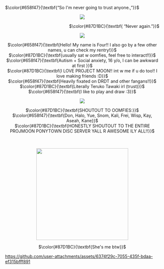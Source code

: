 <p align="left">
 $\color{#658f47}{\textbf{“So I'm never going to trust anyone.,”}}$ <br/>
  </p>
  
<p align="center">
<img src="https://files.catbox.moe/ygkbtl.png" data-canonical-src="(https://files.catbox.moe/ygkbtl.png)"
</p>
  
  <p align="right">   
$\color{#87D1BC}{\textbf{ “Never again.”}}$
</p>
<p align="center">
<img src="https://files.catbox.moe/k61o2t.png" data-canonical-src="(https://files.catbox.moe/k61o2t.png)"
</p>
<p align="center">
 $\color{#658f47}{\textbf{Hello! My name is Four!! I also go by a few other names, u can check my rentry!}}$ <br/>
 $\color{#87D1BC}{\textbf{usually sat w oomfies, feel free to interact!!}}$ <br/>
 $\color{#658f47}{\textbf{Autism + Social anxiety, 16 y/o, I can be awkward at first }}$ <br/>
 $\color{#87D1BC}{\textbf{I LOVE PROJECT MOON!! int w me if u do too!! I love making friends :D}}$ <br/>
 $\color{#658f47}{\textbf{Heavily fixated on DRDT and other fangans!!}}$ <br/>
  $\color{#87D1BC}{\textbf{Literally Teruko Tawaki irl (trust)}}$ <br/>
 $\color{#658f47}{\textbf{I like to play and draw :3}}$ <br/>

<p align="center">
<img src="https://files.catbox.moe/v69o5x.gif" data-canonical-src="(https://files.catbox.moe/v69o5x.gif)"
</p>

<p align="center">
 $\color{#87D1BC}{\textbf{SHOUTOUT TO OOMFIES:}}$ <br/>
 $\color{#658f47}{\textbf{Don, Halo, Yue, Snom, Kali, Frei, Wisp, Kay, Aseah, Kane}}$ <br/>
 $\color{#87D1BC}{\textbf{HONESTLY SHOUTOUT TO THE ENTIRE PROJMOON PONYTOWN DISC SERVER YALL R AWESOME ILY ALL!!}}$ <br/>
  </p>
ㅤ 
<p align="center">
<img src="https://files.catbox.moe/37qpg4.jpg" data-canonical-src="(https://files.catbox.moe/37qpg4.jpg)"width="300" height="300"
</p>
<p align="center">
 $\color{#87D1BC}{\textbf{She's me btw}}$ <br/>
 </p>

https://github.com/user-attachments/assets/6374f29c-7055-435f-bdaa-ef315bfff891

